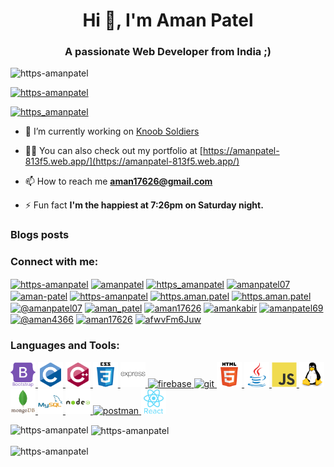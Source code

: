 <h1 align="center">Hi 👋, I'm Aman Patel</h1>
<h3 align="center">A passionate Web Developer from India ;)</h3>

<p align="left"> <img src="https://komarev.com/ghpvc/?username=https-amanpatel&label=Profile%20views&color=c865ec&style=flat" alt="https-amanpatel" /> </p>

<p align="left"> <a href="https://github.com/ryo-ma/github-profile-trophy"><img src="https://github-profile-trophy.vercel.app/?username=https-amanpatel" alt="https-amanpatel" /></a> </p>

<p align="left"> <a href="https://twitter.com/https_amanpatel" target="blank"><img src="https://img.shields.io/twitter/follow/https_amanpatel?logo=twitter&style=for-the-badge" alt="https_amanpatel" /></a> </p>

- 🔭 I’m currently working on [Knoob Soldiers](https://github.com/Realsantosm/keep-moving.git)

- 👨‍💻 You can also check out my portfolio at [https://amanpatel-813f5.web.app/](https://amanpatel-813f5.web.app/)

- 📫 How to reach me **aman17626@gmail.com**

- ⚡ Fun fact **I'm the happiest at 7:26pm on Saturday night.**

### Blogs posts
<!-- BLOG-POST-LIST:START -->
<!-- BLOG-POST-LIST:END -->

<h3 align="left">Connect with me:</h3>
<p align="left">
<a href="https://codepen.io/https-amanpatel" target="blank"><img align="center" src="https://raw.githubusercontent.com/rahuldkjain/github-profile-readme-generator/master/src/images/icons/Social/codepen.svg" alt="https-amanpatel" height="30" width="40" /></a>
<a href="https://dev.to/amanpatel" target="blank"><img align="center" src="https://raw.githubusercontent.com/rahuldkjain/github-profile-readme-generator/master/src/images/icons/Social/devto.svg" alt="amanpatel" height="30" width="40" /></a>
<a href="https://twitter.com/https_amanpatel" target="blank"><img align="center" src="https://raw.githubusercontent.com/rahuldkjain/github-profile-readme-generator/master/src/images/icons/Social/twitter.svg" alt="https_amanpatel" height="30" width="40" /></a>
<a href="https://linkedin.com/in/amanpatel07" target="blank"><img align="center" src="https://raw.githubusercontent.com/rahuldkjain/github-profile-readme-generator/master/src/images/icons/Social/linked-in-alt.svg" alt="amanpatel07" height="30" width="40" /></a>
<a href="https://stackoverflow.com/users/12423174/aman-patel" target="blank"><img align="center" src="https://raw.githubusercontent.com/rahuldkjain/github-profile-readme-generator/master/src/images/icons/Social/stack-overflow.svg" alt="aman-patel" height="30" width="40" /></a>
<a href="https://codesandbox.com/https-amanpatel" target="blank"><img align="center" src="https://raw.githubusercontent.com/rahuldkjain/github-profile-readme-generator/master/src/images/icons/Social/codesandbox.svg" alt="https-amanpatel" height="30" width="40" /></a>
<a href="https://fb.com/https.aman.patel" target="blank"><img align="center" src="https://raw.githubusercontent.com/rahuldkjain/github-profile-readme-generator/master/src/images/icons/Social/facebook.svg" alt="https.aman.patel" height="30" width="40" /></a>
<a href="https://instagram.com/_aman.patel07" target="blank"><img align="center" src="https://raw.githubusercontent.com/rahuldkjain/github-profile-readme-generator/master/src/images/icons/Social/instagram.svg" alt="https.aman.patel" height="30" width="40" /></a>
<a href="https://hashnode.com/@amanpatel07" target="blank"><img align="center" src="https://raw.githubusercontent.com/rahuldkjain/github-profile-readme-generator/master/src/images/icons/Social/hashnode.svg" alt="@amanpatel07" height="30" width="40" /></a>
<a href="https://www.codechef.com/users/aman_patel" target="blank"><img align="center" src="https://cdn.jsdelivr.net/npm/simple-icons@3.1.0/icons/codechef.svg" alt="aman_patel" height="30" width="40" /></a>
<a href="https://www.hackerrank.com/aman17626" target="blank"><img align="center" src="https://raw.githubusercontent.com/rahuldkjain/github-profile-readme-generator/master/src/images/icons/Social/hackerrank.svg" alt="aman17626" height="30" width="40" /></a>
<a href="https://codeforces.com/profile/amankabir" target="blank"><img align="center" src="https://raw.githubusercontent.com/rahuldkjain/github-profile-readme-generator/master/src/images/icons/Social/codeforces.svg" alt="amankabir" height="30" width="40" /></a>
<a href="https://www.leetcode.com/amanpatel07" target="blank"><img align="center" src="https://raw.githubusercontent.com/rahuldkjain/github-profile-readme-generator/master/src/images/icons/Social/leet-code.svg" alt="amanpatel69" height="30" width="40" /></a>
<a href="https://www.hackerearth.com/@aman4366" target="blank"><img align="center" src="https://raw.githubusercontent.com/rahuldkjain/github-profile-readme-generator/master/src/images/icons/Social/hackerearth.svg" alt="@aman4366" height="30" width="40" /></a>
<a href="https://auth.geeksforgeeks.org/user/amanpatel07" target="blank"><img align="center" src="https://raw.githubusercontent.com/rahuldkjain/github-profile-readme-generator/master/src/images/icons/Social/geeks-for-geeks.svg" alt="aman17626" height="30" width="40" /></a>
<a href="https://discord.gg/afwvFm6Juw" target="blank"><img align="center" src="https://raw.githubusercontent.com/rahuldkjain/github-profile-readme-generator/master/src/images/icons/Social/discord.svg" alt="afwvFm6Juw" height="30" width="40" /></a>
</p>

<h3 align="left">Languages and Tools:</h3>
<p align="left"> <a href="https://getbootstrap.com" target="_blank" rel="noreferrer"> <img src="https://raw.githubusercontent.com/devicons/devicon/master/icons/bootstrap/bootstrap-plain-wordmark.svg" alt="bootstrap" width="40" height="40"/> </a> <a href="https://www.cprogramming.com/" target="_blank" rel="noreferrer"> <img src="https://raw.githubusercontent.com/devicons/devicon/master/icons/c/c-original.svg" alt="c" width="40" height="40"/> </a> <a href="https://www.w3schools.com/cpp/" target="_blank" rel="noreferrer"> <img src="https://raw.githubusercontent.com/devicons/devicon/master/icons/cplusplus/cplusplus-original.svg" alt="cplusplus" width="40" height="40"/> </a> <a href="https://www.w3schools.com/css/" target="_blank" rel="noreferrer"> <img src="https://raw.githubusercontent.com/devicons/devicon/master/icons/css3/css3-original-wordmark.svg" alt="css3" width="40" height="40"/> </a> <a href="https://expressjs.com" target="_blank" rel="noreferrer"> <img src="https://raw.githubusercontent.com/devicons/devicon/master/icons/express/express-original-wordmark.svg" alt="express" width="40" height="40"/> </a> <a href="https://firebase.google.com/" target="_blank" rel="noreferrer"> <img src="https://www.vectorlogo.zone/logos/firebase/firebase-icon.svg" alt="firebase" width="40" height="40"/> </a> <a href="https://git-scm.com/" target="_blank" rel="noreferrer"> <img src="https://www.vectorlogo.zone/logos/git-scm/git-scm-icon.svg" alt="git" width="40" height="40"/> </a> <a href="https://www.w3.org/html/" target="_blank" rel="noreferrer"> <img src="https://raw.githubusercontent.com/devicons/devicon/master/icons/html5/html5-original-wordmark.svg" alt="html5" width="40" height="40"/> </a> <a href="https://www.java.com" target="_blank" rel="noreferrer"> <img src="https://raw.githubusercontent.com/devicons/devicon/master/icons/java/java-original.svg" alt="java" width="40" height="40"/> </a> <a href="https://developer.mozilla.org/en-US/docs/Web/JavaScript" target="_blank" rel="noreferrer"> <img src="https://raw.githubusercontent.com/devicons/devicon/master/icons/javascript/javascript-original.svg" alt="javascript" width="40" height="40"/> </a> <a href="https://www.linux.org/" target="_blank" rel="noreferrer"> <img src="https://raw.githubusercontent.com/devicons/devicon/master/icons/linux/linux-original.svg" alt="linux" width="40" height="40"/> </a> <a href="https://www.mongodb.com/" target="_blank" rel="noreferrer"> <img src="https://raw.githubusercontent.com/devicons/devicon/master/icons/mongodb/mongodb-original-wordmark.svg" alt="mongodb" width="40" height="40"/> </a> <a href="https://www.mysql.com/" target="_blank" rel="noreferrer"> <img src="https://raw.githubusercontent.com/devicons/devicon/master/icons/mysql/mysql-original-wordmark.svg" alt="mysql" width="40" height="40"/> </a> <a href="https://nodejs.org" target="_blank" rel="noreferrer"> <img src="https://raw.githubusercontent.com/devicons/devicon/master/icons/nodejs/nodejs-original-wordmark.svg" alt="nodejs" width="40" height="40"/> </a> <a href="https://postman.com" target="_blank" rel="noreferrer"> <img src="https://www.vectorlogo.zone/logos/getpostman/getpostman-icon.svg" alt="postman" width="40" height="40"/> </a> <a href="https://reactjs.org/" target="_blank" rel="noreferrer"> <img src="https://raw.githubusercontent.com/devicons/devicon/master/icons/react/react-original-wordmark.svg" alt="react" width="40" height="40"/> </a> </p>

<p><img align="left" src="https://github-readme-stats.vercel.app/api/top-langs?username=https-amanpatel&show_icons=true&theme=tokyonight&locale=en&layout=compact" alt="https-amanpatel" /></p>

<p>&nbsp;<img align="center" src="https://github-readme-stats.vercel.app/api?username=https-amanpatel&show_icons=true&theme=tokyonight&locale=en" alt="https-amanpatel" /></p>

<p><img align="center" src="https://github-readme-streak-stats.herokuapp.com/?user=https-amanpatel&theme=dark" alt="https-amanpatel" /></p>

